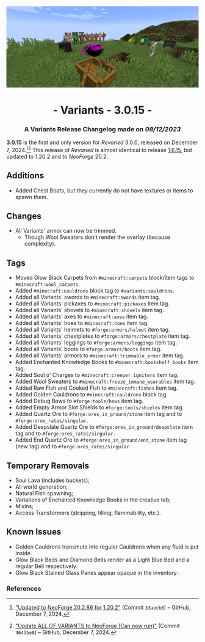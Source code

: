 <div style="text-align: center;"> <img src=ChangelogPhoto.png width="1500"> </div>

# <div style="text-align: center;">- Variants - 3.0.15 -</div>
### <div style="text-align: center;">A Variants Release Changelog made on *08/12/2023*</div>

**3.0.15** is the first and only version for *Revaried* 3.0.0, released on December 7, 2024.[^1][^2] This release of *Revaried* is almost identical to release [1.6.15](/Revaried/Changelogs/1.16.5%20-%201.6.15/Changelog%201.6.15.md), but updated to 1.20.2 and to *NeoForge* 20.2.

## Additions
- Added Chest Boats, but they currently do not have textures or items to spawn them.

## Changes
- All Variants' armor can now be trimmed.
    - Though Wool Sweaters don't render the overlay (because complexity).

## Tags
- Moved Glow Black Carpets from ```#minecraft:carpets``` block/item tags to ```#minecraft:wool_carpets```.
- Added ```#minecraft:cauldrons``` block tag to ```#variants:cauldrons```.
- Added all Variants' swords to ```#minecraft:swords``` item tag.
- Added all Variants' pickaxes to ```#minecraft:pickaxes``` item tag.
- Added all Variants' shovels to ```#minecraft:shovels``` item tag.
- Added all Variants' axes to ```#minecraft:axes``` item tag.
- Added all Variants' hoes to ```#minecraft:hoes``` item tag.
- Added all Variants' helmets to ```#forge:armors/helmet``` item tag.
- Added all Variants' chestplates to ```#forge:armors/chestplate``` item tag.
- Added all Variants' leggings to ```#forge:armors/leggings``` item tag.
- Added all Variants' boots to ```#forge:armors/boots``` item tag.
- Added all Variants' armors to ```#minecraft:trimmable_armor``` item tag.
- Added Enchanted Knowledge Books to ```#minecraft:bookshelf_books``` item tag.
- Added Soul o' Charges to ```#minecraft:creeper_igniters``` item tag.
- Added Wool Sweaters to ```#minecraft:freeze_immune_wearables``` item tag.
- Added Raw Fish and Cooked Fish to ```#minecraft:fishes``` item tag.
- Added Golden Cauldrons to ```#minecraft:cauldrons``` block tag.
- Added Debug Bows to ```#forge:tools/bows``` item tag.
- Added Empty Armor Slot Shields to ```#forge:tools/shields``` item tag.
- Added Quartz Ore to ```#forge:ores_in_ground/stone``` item tag and to ```#forge:ores_rates/singular```.
- Added Deepslate Quartz Ore to ```#forge:ores_in_ground/deepslate``` item tag and to ```#forge:ores_rates/singular```.
- Added End Quartz Ore to ```#forge:ores_in_ground/end_stone``` item tag (new tag) and to ```#forge:ores_rates/singular```.

## Temporary Removals
- Soul Lava (includes buckets);
- All world generation;
- Natural Fish spawning;
- Variations of Enchanted Knowledge Books in the creative tab;
- Mixins;
- Access Transformers (stripping, tilling, flammability, etc.).

## Known Issues
- Golden Cauldrons transmute into regular Cauldrons when any fluid is put inside.
- Glow Black Beds and Diamond Bells render as a Light Blue Bed and a regular Bell respectively.
- Glow Black Stained Glass Panes appear opaque in the inventory.

### References
[^1]: ["Updated to NeoForge 20.2.86 for 1.20.2"](https://github.com/isabellawoods/Revaried/commit/33aecb0758fb7f7cd3384d7a21ce900ec8905daf) (Commit `33aecb0`) – GitHub, December 7, 2024.
[^2]: ["Update ALL OF VARIANTS to NeoForge (Can now run)"](https://github.com/isabellawoods/Revaried/commit/4643be83b0e3bc8875ec8be6d33cf8e796b692e2) (Commit `4643be8`) – GitHub, December 7, 2024.